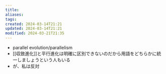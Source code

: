 ```yaml
---
title: 
aliases: 
tags: 
created: 2024-03-14T21:21
updated: 2024-03-14T21:21
modified: 2024-03-21T21:35
---
```


- parallel evolution/parallelism
- [[収斂進化]]と平行進化は明確に区別できないのだから用語をどちらかに統一しましょうという人もいる
- が、私は反対